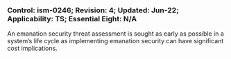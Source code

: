 ### Control: ism-0246; Revision: 4; Updated: Jun-22; Applicability: TS; Essential Eight: N/A
<p>An emanation security threat assessment is sought as early as possible in a system’s life cycle as implementing emanation security can have significant cost implications.</p>